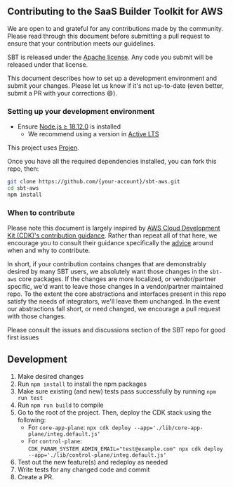 ## Contributing to the SaaS Builder Toolkit for AWS

We are open to and grateful for any contributions made by the community. Please read through this document before submitting a pull request to ensure that your contribution meets our guidelines.

SBT is released under the [Apache license](http://aws.amazon.com/apache2.0/). Any code you submit will be released under that license.

This document describes how to set up a development environment and submit your changes. Please let us know if it's not up-to-date (even better, submit a PR with your corrections :smile:).

### Setting up your development environment

* Ensure [Node.js ≥ 18.12.0](https://nodejs.org/download/release/latest-v18.x/) is installed
  * We recommend using a version in [Active LTS](https://nodejs.org/en/about/previous-releases)
 
This project uses [Projen](https://projen.io).

Once you have all the required dependencies installed, you can fork this repo, then:

```sh
git clone https://github.com/{your-account}/sbt-aws.git
cd sbt-aws
npm install
```

### When to contribute

Please note this document is largely inspired by [AWS Cloud Development Kit (CDK)'s contribution guidance](https://github.com/aws/aws-cdk/blob/main/CONTRIBUTING.md). Rather than repeat all of that here, we encourage you to consult their guidance specifically the [advice](https://github.com/aws/aws-cdk/blob/main/CONTRIBUTING.md#demonstrating-value) around when and why to contribute.

In short, if your contribution contains changes that are demonstrably desired by many SBT users, we absolutely want those changes in the `sbt-aws` core packages. If the changes are more localized, or vendor/partner specific, we'd want to leave those changes in a vendor/partner maintained repo. To the extent the core abstractions and interfaces present in this repo satisfy the needs of integrators, we'll leave them unchanged. In the event our abstractions fall short, or need changed, we encourage a pull request with those changes.

Please consult the issues and discussions section of the SBT repo for good first issues

## Development

1. Make desired changes
1. Run `npm install` to install the npm packages
1. Make sure existing (and new) tests pass successfully by running `npm run test`
1. Run `npm run build` to compile
1. Go to the root of the project. Then, deploy the CDK stack using the following:
   - For `core-app-plane`: `npx cdk deploy --app='./lib/core-app-plane/integ.default.js'`
   - For `control-plane`: `CDK_PARAM_SYSTEM_ADMIN_EMAIL="test@example.com" npx cdk deploy --app='./lib/control-plane/integ.default.js'`
1. Test out the new feature(s) and redeploy as needed
1. Write tests for any changed code and commit
1. Create a PR.


